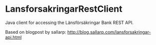 LansforsakringarRestClient
==========================

Java client for accessing the Länsförsäkringar Bank REST API.

Based on blogpost by sallarp: http://blog.sallarp.com/lansforsakringar-api.html
